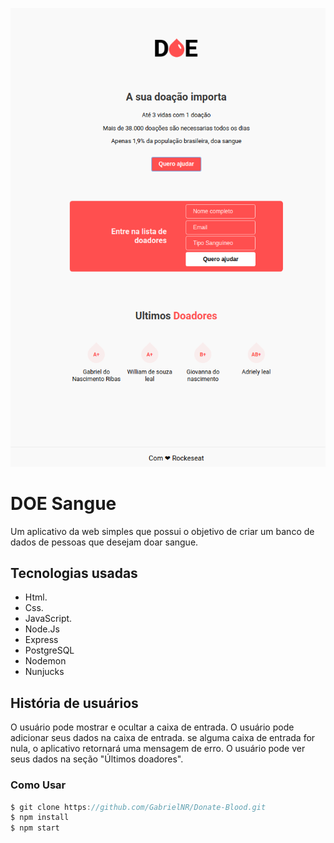 <p align="center"> 
 <img src="/public/layout/lista para doar.png"/>
</p>


# DOE Sangue

Um aplicativo da web simples que possui o objetivo de criar um banco de dados de pessoas que desejam doar sangue.


## Tecnologias usadas

* Html.
* Css.
* JavaScript.
* Node.Js
* Express
* PostgreSQL
* Nodemon
* Nunjucks
 
## História de usuários

 O usuário pode mostrar e ocultar a caixa de entrada.
 O usuário pode adicionar seus dados na caixa de entrada.
 se alguma caixa de entrada for nula, o aplicativo retornará uma mensagem de erro.
 O usuário pode ver seus dados na seção "Últimos doadores".


### Como Usar 

```jsx
$ git clone https://github.com/GabrielNR/Donate-Blood.git
$ npm install
$ npm start
```
